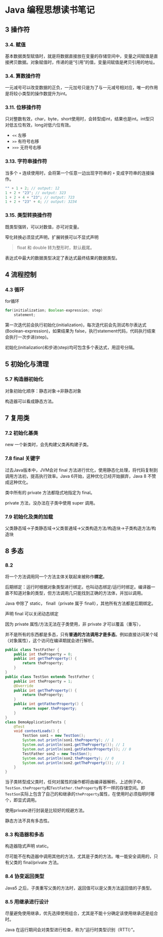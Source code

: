 # Java 编程思想读书笔记
## 3 操作符
###  3.4. 赋值
基本数据类型赋值时，就是将数据直接放在变量的存储空间中，变量之间赋值是直接拷贝数据。对象赋值时，传递的是“引用”的值，变量间赋值是拷贝引用的地址。

###  3.4. 算数操作符
一元减号可以改变数据的正负，一元加号只是为了与一元减号相对应，唯一的作用是将较小类型的操作数提升为int。

###  3.11. 位移操作符
只对整数有效，char，byte，short使用时，会转型成int，结果也是int。int型只对低五位有效，long对低六位有效。
* `<<` 左移
* `>>` 有符号右移
* `>>>` 无符号右移

###  3.13. 字符串操作符
当多个 `+` 连续使用时，会将第一个任意一边出现字符串的 `+` 变成字符串的连接操作。

```java
"" + 1 + 2; // output: 12
1 + 2 + "23"; // output: 323
1 + 2 + 4 + "23"; // output: 723
1 + 2 + "23" + 4; // output: 3234
```

###  3.15. 类型转换操作符
既类型强转，可以对数值，亦可对变量。

窄化转换必须显式声明，扩展转换可以不显式声明
> float 和 double 转为整形时，默认截尾。

表达式中最大的数据类型决定了表达式最终结果的数据类型。

## 4 流程控制
### 4.3 循环
for循环
```java
for(initialization; Boolean-expression; step)
    statement;
```
第一次迭代前会执行初始化(initialization)，每次迭代前会先测试布尔表达式(Boolean-expression)，如果结果为 false，执行statement代码，代码执行结束会执行一次步进(step)。

初始化(initialization)和步进(step)均可包含多个表达式，用逗号分隔。

## 5 初始化与清理
### 5.7 构造器初始化
对象初始化顺序：静态对象->非静态对象

构造器可以看成静态方法。

## 7 复用类
### 7.2 初始化基类
new 一个新类时，会先构建父类再构建子类。

### 7.8 final 关键字
过去Java版本中，JVM会对 final 方法进行优化，使用静态化处理，将代码复制到调用方法初，提高执行效率。Java 6开始，这种优化已经开始摒弃，Java 8 不赞成这种优化。

类中所有的 private 方法都隐式地指定为 final。

private 方法，没办法在子类中使用 super 调用。

### 7.9 初始化及类的加载
父类静态域->子类静态域->父类普通域->父类构造方法/构造块->子类构造方法/构造块

## 8 多态
### 8.2 
将一个方法调用同一个方法主体关联起来被称作**绑定**。

后期绑定：运行时根据对象类型进行绑定。也叫动态绑定/运行时绑定。编译器一直不知道对象的类型，但方法调用几只能找到正确的方法体，并加以调用。

Java 中除了 static， finall（private 属于 finall），其他所有方法都是后期绑定。

声明 final 可以关闭动态绑定

因为 private 属性/方法无法在子类使用，非 private 才可以覆盖（重写），

并不是所有的东西都是多态，只有**普通的方法调用才是多态**。例如直接访问某个域（对象属性），这个访问在编译期就会进行解析。
```java
public class TestFather {
    public int theProperty = 0;
    public int getTheProperty() {
        return theProperty;
    }
}
public class TestSon extends TestFather {
    public int theProperty = 1;
    @Override
    public int getTheProperty() {
        return theProperty;
    }
    public int getFatherProperty() {
        return super.theProperty;
    }
}
class DemoApplicationTests {
	@Test
	void contextLoads() {
		TestSon son1 = new TestSon();
		System.out.println(son1.theProperty); // 1
		System.out.println(son1.getTheProperty()); // 1
		System.out.println(son1.getFatherProperty()); // 0
		TestFather son2 = new TestSon();
		System.out.println(son2.theProperty); // 0
		System.out.println(son2.getTheProperty()); // 1
	}
}
```
当子类转型成父类时，任何对属性的操作都将由编译器解析。上述例子中，`TestSon.theProperty`和`TestFather.theProperty`有不一样的存储空间。即`TestSon`实际上包含了自己的和继承的`theProperty`属性，在使用时必须指明时哪个，即显式调用。

使用private进行封装是比较好的规避方法。

静态方法不具有多态性。

### 8.3 构造器和多态

构造器隐式声明 static。

尽可能不在构造器中调用其他的方法，尤其是子类的方法。唯一能安全调用的，只有父类的 final/private 方法。

### 8.4 协变返回类型

Java5 之后，子类重写父类的方法时，返回值可以是父类方法返回值的子类型。

### 8.5 用继承进行设计

尽量避免使用继承，优先选择使用组合，尤其是不能十分确定该使用继承还是组合时。

Java 在运行期间会对类型进行检查，称为“运行时类型识别（RTTI）”。